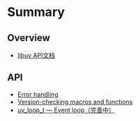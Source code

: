 # Summary

## Overview

* [libuv API文档](README.md)

## API

* [Error handling](ERROR.md)
* [Version-checking macros and functions](ban-ben-queren-hong-ji-han-657028-version-checking-macros-and-functions.md)
* [uv\_loop\_t — Event loop（完善中）](uvloop-t-event-loop.md)

